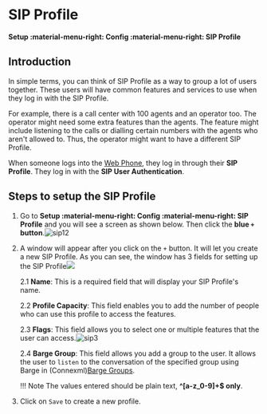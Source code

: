 # SIP Profile

**Setup :material-menu-right: Config :material-menu-right: SIP Profile**

## Introduction

In simple terms, you can think of SIP Profile as a way to group a lot of users together. These users will have common features and services to use when they log in with the SIP Profile.

For example, there is a call center with 100 agents and an operator too. The operator might need some extra features than the agents. The feature might include listening to the calls or dialling certain numbers with the agents who aren't allowed to. Thus, the operator might want to have a different SIP Profile.

When someone logs into the [Web Phone](https://docs.connexcs.com/webphone/), they log in through their **SIP Profile**. They log in with the **SIP User Authentication**.

## Steps to setup the SIP Profile

1. Go to **Setup :material-menu-right: Config :material-menu-right: SIP Profile** and you will see a screen as shown below. Then click the **blue `+` button**.![sip12](/setup/img/sip12.jpg)

2. A window will appear after you click on the `+` button. It will let you create a new SIP Profile. As you can see, the window has 3 fields for setting up the SIP Profile<img src="/setup/img/barge1.jpg)">

    2.1 **Name**: This is a required field that will display your SIP Profile's name.

    2.2 **Profile Capacity**: This field enables you to add the number of people who can use this profile to access the features.

    2.3 **Flags**: This field allows you to select one or multiple features that the user can access.![sip3](/setup/img/sip3.jpg)

     2.4 **Barge Group**: This field allows you add a group to the user. It allows the user to `listen` to the conversation of the specified group using Barge in (Connexml)[Barge Groups](https://docs.connexcs.com/class5/connexml/#dial).

     !!! Note
         The values entered should be plain text, **^[a-z_0-9]+$ only**.

3. Click on `Save` to create a new profile.
